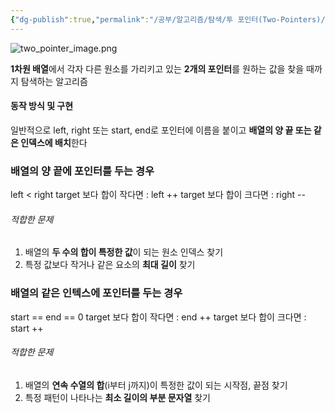 ```yaml
---
{"dg-publish":true,"permalink":"/공부/알고리즘/탐색/투 포인터(Two-Pointers)/","dgPassFrontmatter":true}
---
```


![two_pointer_image.png](/img/user/첨부파일/two_pointer_image.png)

**1차원 배열**에서 각자 다른 원소를 가리키고 있는 **2개의 포인터**를 원하는 값을 찾을 때까지 탐색하는 알고리즘

#### 동작 방식 및 구현
일반적으로 left, right 또는 start, end로 포인터에 이름을 붙이고 **배열의 양 끝 또는 같은 인덱스에 배치**한다

### 배열의 양 끝에 포인터를 두는 경우
left < right
target 보다 합이 작다면 : left ++
target 보다 합이 크다면 : right --

###### 적합한 문제
1. 배열의 **두 수의 합이 특정한 값**이 되는 원소 인덱스 찾기
2. 특정 값보다 작거나 같은 요소의 **최대 길이** 찾기


### 배열의 같은 인텍스에 포인터를 두는 경우
start == end == 0
target 보다 합이 작다면 : end ++
target 보다 합이 크다면 : start ++

###### 적합한 문제
1. 배열의 **연속 수열의 합**(i부터 j까지)이 특정한 값이 되는 시작점, 끝점 찾기
2. 특정 패턴이 나타나는 **최소 길이의 부분 문자열** 찾기